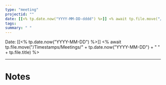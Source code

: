 ```yaml
---
type: "meeting"
projectid: ""
date: [[<% tp.date.now("YYYY-MM-DD-dddd") %>]] <% await tp.file.move("/Timestamps/Meetings/" + tp.date.now("YYYY-MM-DD") + " " + tp.file.title) %> # [[<% tp.date.now("YYYY-MM-DD") + " " + tp.file.title %>]]
tags: 
summary: " "
---
```

Date: [[<% tp.date.now("YYYY-MM-DD") %>]]
<% await tp.file.move("/Timestamps/Meetings/" + tp.date.now("YYYY-MM-DD") + " " + tp.file.title) %>
___
# Notes



